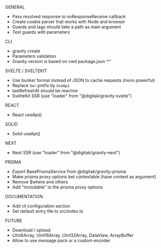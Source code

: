 GENERAL
- Pass resolved response to onResponseReceive callback
- Create cookie parser that works with Node and browser
- Guards and tags should take a path as main argument
- Test guards with parameters

CLI
- gravity create
- Parameters validation
- Gravity version is based on cwd package.json ^^'

SVELTE / SVELTEKIT
- Use bunker format instead of JSON to cache requests (more powerful)
- Replace `Swr` prefix by `UseApi`
- lastRefreshAt should be reactive
- SvelteKit SSR (use "loader" from "@digitak/gravity-svelte")

REACT
- React useApi()

SOLID
- Solid useApi()

NEXT
- Next SSR (use "loader" from "@digitak/gravity-next")

PRISMA
- Export BasePrismaService from @digitak/gravity-prisma
- Make prisma proxy options bet contextable (have context as argument)
- Remove $where and others
- Add "includable" to the prisma proxy options

DOCUMENTATION
- Add cli configuration section
- Set default entry file to src/index.ts

FUTURE
- Download / upload
- UInt8Array, UInt16Array, UInt32Array, DataView, ArrayBuffer
- Allow to use message pack or a custom encoder
